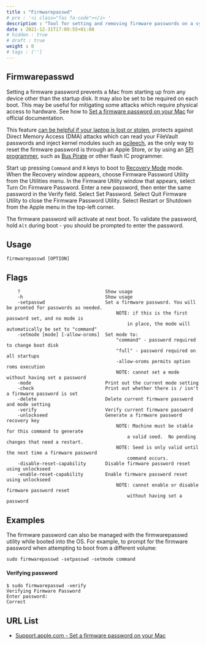```yaml
---
title : "Firmwarepasswd"
# pre : '<i class="fas fa-code"></i> '
description : "Tool for setting and removing firmware passwords on a system."
date : 2021-12-31T17:09:55+01:00
# hidden : true
# draft : true
weight : 0
# tags : ['']
---
```


## Firmwarepasswd

Setting a firmware password prevents a Mac from starting up from any device other than the startup disk. It may also be set to be required on each boot. This may be useful for mitigating some attacks which require physical access to hardware. See how to [Set a firmware password on your Mac](https://support.apple.com/en-au/HT204455) for official documentation.

This feature [can be helpful if your laptop is lost or stolen](https://www.ftc.gov/news-events/blogs/techftc/2015/08/virtues-strong-enduser-device-controls), protects against Direct Memory Access (DMA) attacks which can read your FileVault passwords and inject kernel modules such as [pcileech](https://github.com/ufrisk/pcileech), as the only way to reset the firmware password is through an Apple Store, or by using an [SPI programmer](https://reverse.put.as/2016/06/25/apple-efi-firmware-passwords-and-the-scbo-myth/), such as [Bus Pirate](http://ho.ax/posts/2012/06/unbricking-a-macbook/) or other flash IC programmer.

Start up pressing `Command` and `R` keys to boot to [Recovery Mode](https://support.apple.com/en-au/HT201314) mode.
When the Recovery window appears, choose Firmware Password Utility from the Utilities menu.
In the Firmware Utility window that appears, select Turn On Firmware Password.
Enter a new password, then enter the same password in the Verify field.
Select Set Password.
Select Quit Firmware Utility to close the Firmware Password Utility.
Select Restart or Shutdown from the Apple menu in the top-left corner.

The firmware password will activate at next boot. To validate the password, hold `Alt` during boot - you should be prompted to enter the password.

## Usage

```plain
firmwarepasswd [OPTION]
```

## Flags

```plain
    ?                               Show usage
    -h                              Show usage
    -setpasswd                      Set a firmware password. You will be promted for passwords as needed.
                                        NOTE: if this is the first password set, and no mode is
                                            in place, the mode will automatically be set to "command"
    -setmode [mode] [-allow-oroms]  Set mode to:
                                        "command" - password required to change boot disk
                                        "full" - password required on all startups
                                        -allow-oroms permits option roms execution
                                        NOTE: cannot set a mode without having set a password
    -mode                           Print out the current mode setting
    -check                          Print out whether there is / isn't a firmware password is set
    -delete                         Delete current firmware password and mode setting
    -verify                         Verify current firmware password
    -unlockseed                     Generate a firmware password recovery key
                                        NOTE: Machine must be stable for this command to generate
                                            a valid seed.  No pending changes that need a restart.
                                        NOTE: Seed is only valid until the next time a firmware password
                                            command occurs.
    -disable-reset-capability       Disable firmware password reset using unlockseed
    -enable-reset-capability        Enable firmware password reset using unlockseed
                                        NOTE: cannot enable or disable firmware password reset
                                            without having set a password
```

## Examples

The firmware password can also be managed with the firmwarepasswd utility while booted into the OS. For example, to prompt for the firmware password when attempting to boot from a different volume:

```plain
sudo firmwarepasswd -setpasswd -setmode command
```

#### Verifying password

```plain
$ sudo firmwarepasswd -verify
Verifying Firmware Password
Enter password:
Correct
```

## URL List

* [Support.apple.com - Set a firmware password on your Mac](https://support.apple.com/en-us/HT204455)
